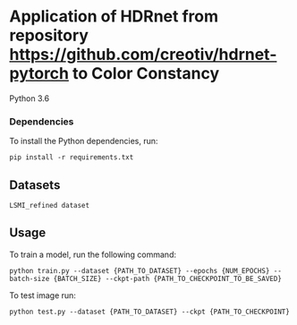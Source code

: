 # Application of HDRnet from repository https://github.com/creotiv/hdrnet-pytorch to Color Constancy

Python 3.6

### Dependencies

To install the Python dependencies, run:

    pip install -r requirements.txt
    
## Datasets
    LSMI_refined dataset

## Usage
    
To train a model, run the following command:

    python train.py --dataset {PATH_TO_DATASET} --epochs {NUM_EPOCHS} --batch-size {BATCH_SIZE} --ckpt-path {PATH_TO_CHECKPOINT_TO_BE_SAVED}
    
    
To test image run:

    python test.py --dataset {PATH_TO_DATASET} --ckpt {PATH_TO_CHECKPOINT}
    
